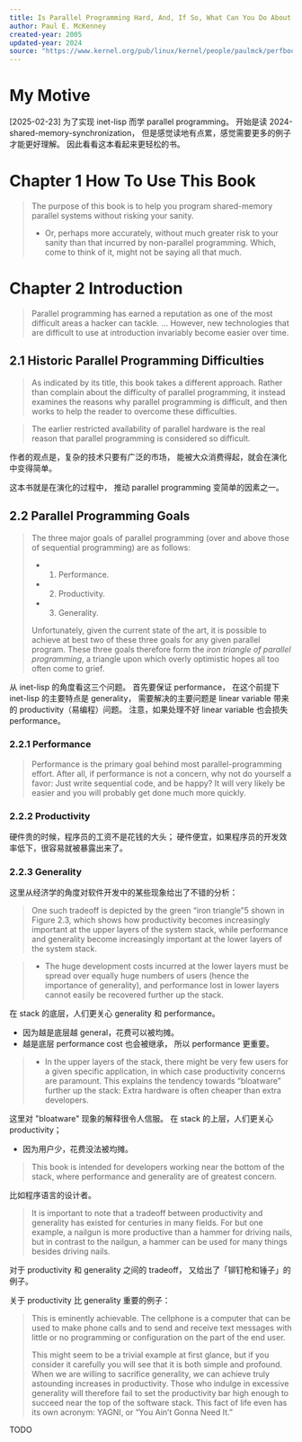 ```yaml
---
title: Is Parallel Programming Hard, And, If So, What Can You Do About It?
author: Paul E. McKenney
created-year: 2005
updated-year: 2024
source: "https://www.kernel.org/pub/linux/kernel/people/paulmck/perfbook/perfbook.html"
---
```


# My Motive

[2025-02-23] 为了实现 inet-lisp 而学 parallel programming。
开始是读 2024-shared-memory-synchronization，
但是感觉读地有点累，感觉需要更多的例子才能更好理解。
因此看看这本看起来更轻松的书。

# Chapter 1 How To Use This Book

> The purpose of this book is to help you program shared-memory
> parallel systems without risking your sanity.
>
> - Or, perhaps more accurately, without much greater risk to your
>   sanity than that incurred by non-parallel programming. Which, come
>   to think of it, might not be saying all that much.

# Chapter 2 Introduction

> Parallel programming has earned a reputation as one of the most
> difficult areas a hacker can tackle. ... However, new technologies
> that are difficult to use at introduction invariably become easier
> over time.

## 2.1 Historic Parallel Programming Difficulties

> As indicated by its title, this book takes a different
> approach. Rather than complain about the difficulty of parallel
> programming, it instead examines the reasons why parallel
> programming is difficult, and then works to help the reader to
> overcome these difficulties.

> The earlier restricted availability of parallel hardware is the real
> reason that parallel programming is considered so difficult.

作者的观点是，复杂的技术只要有广泛的市场，
能被大众消费得起，就会在演化中变得简单。

这本书就是在演化的过程中，
推动 parallel programming 变简单的因素之一。

## 2.2 Parallel Programming Goals

> The three major goals of parallel programming (over and above those
> of sequential programming) are as follows:
>
> - 1. Performance.
> - 2. Productivity.
> - 3. Generality.
>
> Unfortunately, given the current state of the art, it is possible to
> achieve at best two of these three goals for any given parallel
> program. These three goals therefore form the _iron triangle of
> parallel programming_, a triangle upon which overly optimistic hopes
> all too often come to grief.

从 inet-lisp 的角度看这三个问题。
首先要保证 performance，
在这个前提下 inet-lisp 的主要特点是 generality，
需要解决的主要问题是 linear variable 带来的 productivity（易编程）问题。
注意，如果处理不好 linear variable 也会损失 performance。

### 2.2.1 Performance

> Performance is the primary goal behind most parallel-programming
> effort.  After all, if performance is not a concern, why not do
> yourself a favor: Just write sequential code, and be happy? It will
> very likely be easier and you will probably get done much more
> quickly.

### 2.2.2 Productivity

硬件贵的时候，程序员的工资不是花钱的大头；
硬件便宜，如果程序员的开发效率低下，很容易就被暴露出来了。

### 2.2.3 Generality

这里从经济学的角度对软件开发中的某些现象给出了不错的分析：

> One such tradeoff is depicted by the green “iron triangle”5 shown
> in Figure 2.3, which shows how productivity becomes increasingly
> important at the upper layers of the system stack, while performance
> and generality become increasingly important at the lower layers of
> the system stack.

> - The huge development costs incurred at the lower layers must be
>   spread over equally huge numbers of users (hence the importance of
>   generality), and performance lost in lower layers cannot easily be
>   recovered further up the stack.

在 stack 的底层，人们更关心 generality 和 performance。

- 因为越是底层越 general，花费可以被均摊。
- 越是底层 performance cost 也会被继承，
  所以 performance 更重要。

> - In the upper layers of the stack, there might be very few users
>   for a given specific application, in which case productivity
>   concerns are paramount. This explains the tendency towards
>   “bloatware” further up the stack: Extra hardware is often
>   cheaper than extra developers.

这里对 "bloatware" 现象的解释很令人信服。
在 stack 的上层，人们更关心 productivity；

- 因为用户少，花费没法被均摊。

> This book is intended for developers working near the bottom of the
> stack, where performance and generality are of greatest concern.

比如程序语言的设计者。

> It is important to note that a tradeoff between productivity and
> generality has existed for centuries in many fields. For but one
> example, a nailgun is more productive than a hammer for driving
> nails, but in contrast to the nailgun, a hammer can be used for many
> things besides driving nails.

对于 productivity 和 generality 之间的 tradeoff，
又给出了「铆钉枪和锤子」的例子。

关于 productivity 比 generality 重要的例子：

> This is eminently achievable. The cellphone is a computer that can
> be used to make phone calls and to send and receive text messages
> with little or no programming or configuration on the part of the
> end user.
>
> This might seem to be a trivial example at first glance, but if you
> consider it carefully you will see that it is both simple and
> profound. When we are willing to sacrifice generality, we can
> achieve truly astounding increases in productivity. Those who
> indulge in excessive generality will therefore fail to set the
> productivity bar high enough to succeed near the top of the software
> stack. This fact of life even has its own acronym: YAGNI, or “You
> Ain’t Gonna Need It.”

TODO
